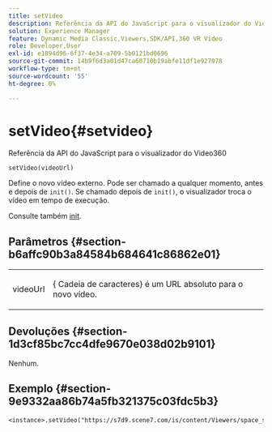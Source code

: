 ```yaml
---
title: setVideo
description: Referência da API do JavaScript para o visualizador do Video360
solution: Experience Manager
feature: Dynamic Media Classic,Viewers,SDK/API,360 VR Video
role: Developer,User
exl-id: e1894d96-6f37-4e34-a709-5b0121bd0696
source-git-commit: 14b9f6d3a01d47ca60710b19abfe11df1e927978
workflow-type: tm+mt
source-wordcount: '55'
ht-degree: 0%

---
```


# setVideo{#setvideo}

Referência da API do JavaScript para o visualizador do Video360

`setVideo(videoUrl)`

Define o novo vídeo externo. Pode ser chamado a qualquer momento, antes e depois de `init()`. Se chamado depois de `init()`, o visualizador troca o vídeo em tempo de execução.

Consulte também [init](../../../c-html5-s7-aem-asset-viewers/c-html5-video-reference/c-html5-video-viewer-20-javascriptapiref/r-html5-video-viewer-20-javascriptapiref-init.md#reference-3b570ba8b35045d6b30fb178c21a66c6).

## Parâmetros {#section-b6affc90b3a84584b684641c86862e01}

<table id="table_896DFF34A68A403DB93A6D597461A573"> 
 <tbody> 
  <tr> 
   <td colname="col1"> <p> <span class="codeph"> videoUrl  </span> </p> </td> 
   <td colname="col2"> <p>{<span class="codeph"> Cadeia de caracteres</span>} é um URL absoluto para o novo vídeo. </p> </td> 
  </tr> 
 </tbody> 
</table>

## Devoluções {#section-1d3cf85bc7cc4dfe9670e038d02b9101}

Nenhum.

## Exemplo {#section-9e9332aa86b74a5fb321375c03fdc5b3}

```
<instance>.setVideo("https://s7d9.scene7.com/is/content/Viewers/space_station_360")
```
